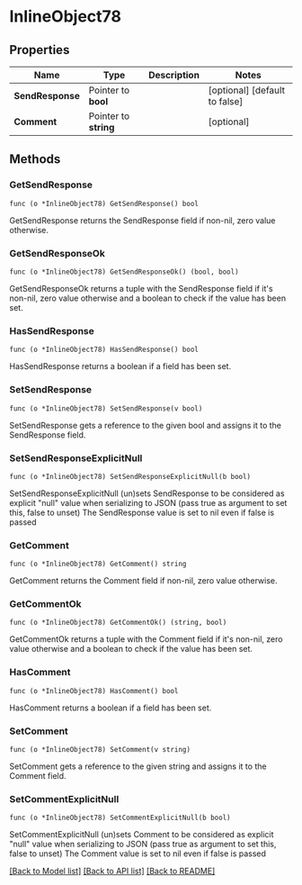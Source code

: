 # InlineObject78

## Properties

Name | Type | Description | Notes
------------ | ------------- | ------------- | -------------
**SendResponse** | Pointer to **bool** |  | [optional] [default to false]
**Comment** | Pointer to **string** |  | [optional] 

## Methods

### GetSendResponse

`func (o *InlineObject78) GetSendResponse() bool`

GetSendResponse returns the SendResponse field if non-nil, zero value otherwise.

### GetSendResponseOk

`func (o *InlineObject78) GetSendResponseOk() (bool, bool)`

GetSendResponseOk returns a tuple with the SendResponse field if it's non-nil, zero value otherwise
and a boolean to check if the value has been set.

### HasSendResponse

`func (o *InlineObject78) HasSendResponse() bool`

HasSendResponse returns a boolean if a field has been set.

### SetSendResponse

`func (o *InlineObject78) SetSendResponse(v bool)`

SetSendResponse gets a reference to the given bool and assigns it to the SendResponse field.

### SetSendResponseExplicitNull

`func (o *InlineObject78) SetSendResponseExplicitNull(b bool)`

SetSendResponseExplicitNull (un)sets SendResponse to be considered as explicit "null" value
when serializing to JSON (pass true as argument to set this, false to unset)
The SendResponse value is set to nil even if false is passed
### GetComment

`func (o *InlineObject78) GetComment() string`

GetComment returns the Comment field if non-nil, zero value otherwise.

### GetCommentOk

`func (o *InlineObject78) GetCommentOk() (string, bool)`

GetCommentOk returns a tuple with the Comment field if it's non-nil, zero value otherwise
and a boolean to check if the value has been set.

### HasComment

`func (o *InlineObject78) HasComment() bool`

HasComment returns a boolean if a field has been set.

### SetComment

`func (o *InlineObject78) SetComment(v string)`

SetComment gets a reference to the given string and assigns it to the Comment field.

### SetCommentExplicitNull

`func (o *InlineObject78) SetCommentExplicitNull(b bool)`

SetCommentExplicitNull (un)sets Comment to be considered as explicit "null" value
when serializing to JSON (pass true as argument to set this, false to unset)
The Comment value is set to nil even if false is passed

[[Back to Model list]](../README.md#documentation-for-models) [[Back to API list]](../README.md#documentation-for-api-endpoints) [[Back to README]](../README.md)


